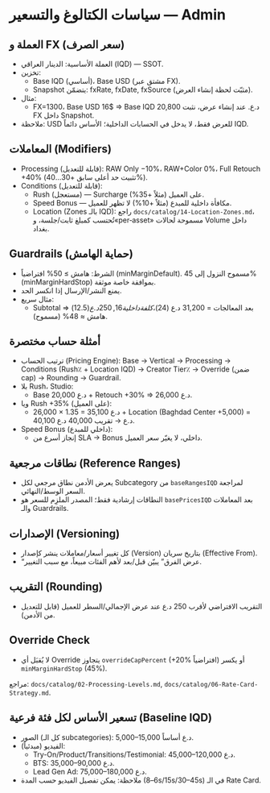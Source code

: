 # سياسات الكتالوغ والتسعير — Admin

## العملة و FX (سعر الصرف)
- العملة الأساسية: الدينار العراقي (IQD) — SSOT.
- تخزين:
  - Base IQD (أساسي)، Base USD (مشتق عبر FX).
  - Snapshot يتضمّن: fxRate, fxDate, fxSource (مثبّت لحظة إنشاء العرض).
- مثال:
  - FX=1300، Base USD 16$ ⇒ Base IQD 20,800 د.ع. عند إنشاء عرض، نثبت FX داخل Snapshot.
- ملاحظة: USD للعرض فقط، لا يدخل في الحسابات الداخلية؛ الأساس دائماً IQD.

## المعاملات (Modifiers)
- Processing (قابلة للتعديل): RAW Only −10%، RAW+Color 0%، Full Retouch +40% (تثبيت حد أعلى سابق +30…40%).
- Conditions (قابلة للتعديل):
  - Rush (مستعجل) — Surcharge على العميل (مثلاً +35%).
  - Speed Bonus — مكافأة داخلية للمبدع (مثلاً +10%) لا تظهر للعميل.
  - Location (Zones بالـ IQD): راجع `docs/catalog/14-Location-Zones.md`، تُحتسب كمبلغ ثابت/جلسة، و«per‑asset» مسموحة لحالات Volume داخل بغداد.

## Guardrails (حماية الهامش)
- الشرط: هامش ≥ 50% افتراضياً (minMarginDefault). مسموح النزول إلى 45% (minMarginHardStop) بموافقة خاصة موثقة.
- يمنع النشر/الإرسال إذا انكسر الحد.
- مثال سريع:
  - Subtotal بعد المعالجات = 31,200 د.ع (24$)، كلفة داخلية 16,250 د.ع (12.5$) ⇒ هامش ≈ 48% (مسموح).

## أمثلة حساب مختصرة
- ترتيب الحساب (Pricing Engine): Base → Vertical → Processing → Conditions (Rush٪ + Location IQD) → Creator Tier٪ → Override (ضمن cap) → Rounding → Guardrail.
- بلا Rush، Studio:
  - Base 20,000 د.ع + Retouch +30% ⇒ 26,000 د.ع.
- ويا Rush +35% (على العميل):
  - 26,000 × 1.35 = 35,100 د.ع + Location (Baghdad Center +5,000) = 40,100 د.ع → تقريب 40,000 د.ع.
- Speed Bonus (داخلي للمبدع):
  - إنجاز أسرع من SLA → Bonus داخلي، لا يغيّر سعر العميل.

## نطاقات مرجعية (Reference Ranges)
- يعرض الأدمن نطاق مرجعي لكل Subcategory من `baseRangesIQD` لمراجعة السعر الوسط/النهائي.
- النطاقات إرشادية فقط؛ المصدر الملزِم للسعر هو `basePricesIQD` بعد المعاملات والـ Guardrails.

## الإصدارات (Versioning)
- كل تغيير أسعار/معاملات ينشر كإصدار (Version) بتاريخ سريان (Effective From).
- “عرض الفرق” يبيّن قبل/بعد لأهم الفئات مبيعاً، مع سبب التغيير.

## التقريب (Rounding)
- التقريب الافتراضي لأقرب 250 د.ع عند عرض الإجمالي/السطر للعميل (قابل للتعديل من الأدمن).

## Override Check
- لا يُقبَل أي Override يتجاوز `overrideCapPercent` (+20% افتراضياً) أو يكسر `minMarginHardStop` (45%).

مراجع: `docs/catalog/02-Processing-Levels.md`, `docs/catalog/06-Rate-Card-Strategy.md`.

## تسعير الأساس لكل فئة فرعية (Baseline IQD)
- الصور (كل الـ subcategories): 5,000–15,000 د.ع أساساً.
- الفيديو (مبدئياً):
  - Try-On/Product/Transitions/Testimonial: 45,000–120,000 د.ع.
  - BTS: 35,000–90,000 د.ع.
  - Lead Gen Ad: 75,000–180,000 د.ع.
- ملاحظة: يمكن تفصيل الفيديو حسب المدة (6–8s/15s/30–45s) في الـ Rate Card.
